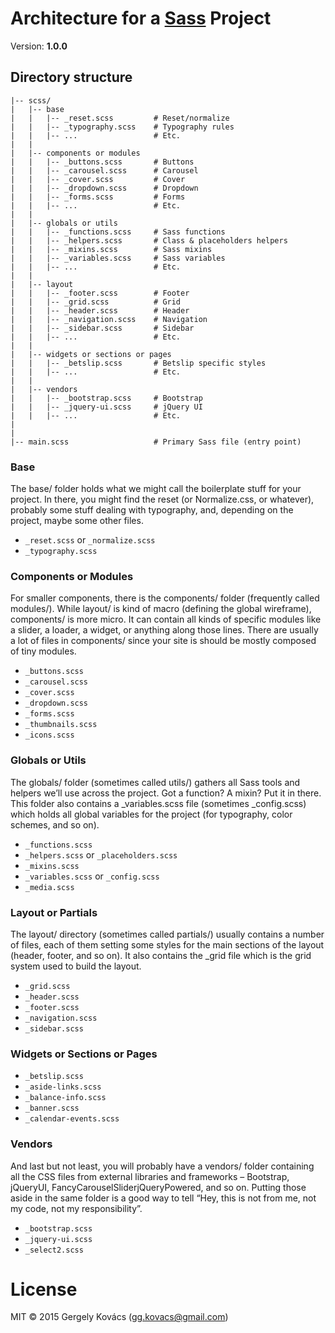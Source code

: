 # Architecture for a [Sass](http://sass-lang.com) Project
Version: **1.0.0**

## Directory structure

    |-- scss/
    |   |-- base
    |   |   |-- _reset.scss         # Reset/normalize
    |   |   |-- _typography.scss    # Typography rules
    |   |   |-- ...                 # Etc.
    |   |
    |   |-- components or modules
    |   |   |-- _buttons.scss       # Buttons
    |   |   |-- _carousel.scss      # Carousel
    |   |   |-- _cover.scss         # Cover
    |   |   |-- _dropdown.scss      # Dropdown
    |   |   |-- _forms.scss         # Forms
    |   |   |-- ...                 # Etc.
    |   |
    |   |-- globals or utils
    |   |   |-- _functions.scss     # Sass functions
    |   |   |-- _helpers.scss       # Class & placeholders helpers
    |   |   |-- _mixins.scss        # Sass mixins
    |   |   |-- _variables.scss     # Sass variables
    |   |   |-- ...                 # Etc.
    |   |
    |   |-- layout
    |   |   |-- _footer.scss        # Footer
    |   |   |-- _grid.scss          # Grid
    |   |   |-- _header.scss        # Header
    |   |   |-- _navigation.scss    # Navigation
    |   |   |-- _sidebar.scss       # Sidebar
    |   |   |-- ...                 # Etc.
    |   |
    |   |-- widgets or sections or pages
    |   |   |-- _betslip.scss       # Betslip specific styles
    |   |   |-- ...                 # Etc.
    |   |
    |   |-- vendors
    |   |   |-- _bootstrap.scss     # Bootstrap
    |   |   |-- _jquery-ui.scss     # jQuery UI
    |   |   |-- ...                 # Etc.
    |
    |
    |-- main.scss                   # Primary Sass file (entry point)

### Base

The base/ folder holds what we might call the boilerplate stuff for your project. In there, you might find the reset (or Normalize.css, or whatever), probably some stuff dealing with typography, and, depending on the project, maybe some other files.

- `_reset.scss` or `_normalize.scss`
- `_typography.scss`

### Components or Modules

For smaller components, there is the components/ folder (frequently called modules/). While layout/ is kind of macro (defining the global wireframe), components/ is more micro. It can contain all kinds of specific modules like a slider, a loader, a widget, or anything along those lines. There are usually a lot of files in components/ since your site is should be mostly composed of tiny modules.

- `_buttons.scss`
- `_carousel.scss`
- `_cover.scss`
- `_dropdown.scss`
- `_forms.scss`
- `_thumbnails.scss`
- `_icons.scss`

### Globals or Utils

The globals/ folder (sometimes called utils/) gathers all Sass tools and helpers we’ll use across the project. Got a function? A mixin? Put it in there. This folder also contains a _variables.scss file (sometimes _config.scss) which holds all global variables for the project (for typography, color schemes, and so on).

- `_functions.scss`
- `_helpers.scss` or `_placeholders.scss`
- `_mixins.scss`
- `_variables.scss` or `_config.scss`
- `_media.scss`

### Layout or Partials

The layout/ directory (sometimes called partials/) usually contains a number of files, each of them setting some styles for the main sections of the layout (header, footer, and so on). It also contains the _grid file which is the grid system used to build the layout.

- `_grid.scss`
- `_header.scss`
- `_footer.scss`
- `_navigation.scss`
- `_sidebar.scss`

### Widgets or Sections or Pages

- `_betslip.scss`
- `_aside-links.scss`
- `_balance-info.scss`
- `_banner.scss`
- `_calendar-events.scss`

### Vendors

And last but not least, you will probably have a vendors/ folder containing all the CSS files from external libraries and frameworks – Bootstrap, jQueryUI, FancyCarouselSliderjQueryPowered, and so on. Putting those aside in the same folder is a good way to tell “Hey, this is not from me, not my code, not my responsibility”.

- `_bootstrap.scss`
- `_jquery-ui.scss`
- `_select2.scss`

# License
MIT © 2015 Gergely Kovács (gg.kovacs@gmail.com)

